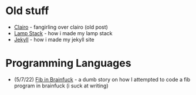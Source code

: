 # Old stuff
- [Clairo](/posts/clairo.md) - fangirling over clairo (old post)
- [Lamp Stack](/posts/lamp_stack.md) - how i made my lamp stack
- [Jekyll](/posts/jekyll.md) - how i made my jekyll site

# Programming Languages

- (5/7/22) [Fib in Brainfuck](/posts/fib_in_brainfuck.md) - a dumb story on how I attempted to code a fib program in brainfuck (i suck at writing)